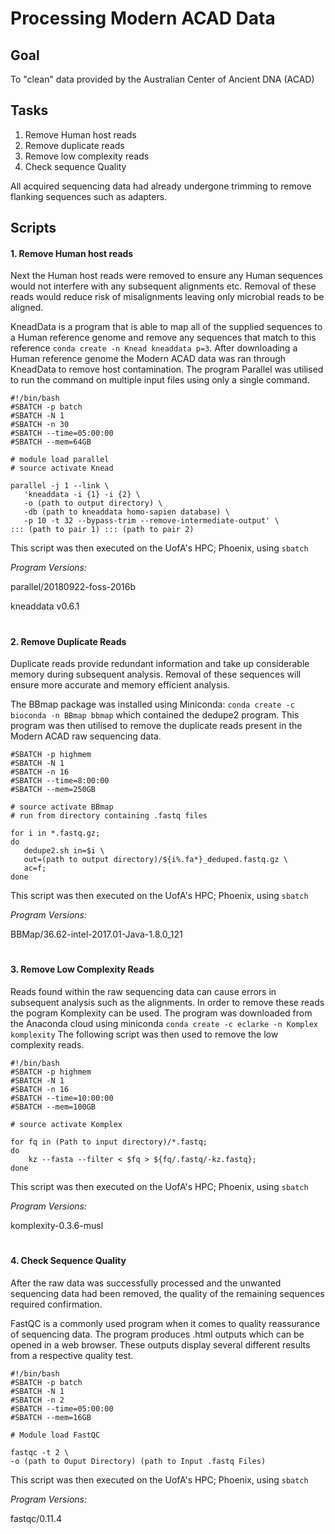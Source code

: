 Processing Modern ACAD Data
===========================

## Goal
To "clean" data provided by the Australian Center of Ancient DNA (ACAD)

## Tasks
 1. Remove Human host reads
 2. Remove duplicate reads
 3. Remove low complexity reads
 4. Check sequence Quality

All acquired sequencing data had already undergone trimming to remove flanking sequences such as adapters.

## Scripts
#### 1. Remove Human host reads

Next the Human host reads were removed to ensure any Human sequences would not interfere with any subsequent alignments etc. Removal of these reads would reduce risk of misalignments leaving only microbial reads to be aligned.

KneadData is a program that is able to map all of the supplied sequences to a Human reference genome and remove any sequences that match to this reference `conda create -n Knead kneaddata p=3`. After downloading a Human reference genome the Modern ACAD data was ran through KneadData to remove host contamination. The program Parallel was utilised to run the command on multiple input files using only a single command.

    #!/bin/bash
    #SBATCH -p batch
    #SBATCH -N 1
    #SBATCH -n 30
    #SBATCH --time=05:00:00
    #SBATCH --mem=64GB
   
    # module load parallel
    # source activate Knead
    
    parallel -j 1 --link \
       'kneaddata -i {1} -i {2} \
       -o (path to output directory) \
       -db (path to kneaddata homo-sapien database) \
       -p 10 -t 32 --bypass-trim --remove-intermediate-output' \
    ::: (path to pair 1) ::: (path to pair 2)
This script was then executed on the UofA's HPC; Phoenix, using `sbatch`


*Program Versions:*

parallel/20180922-foss-2016b

kneaddata v0.6.1
#
#### 2. Remove Duplicate Reads

Duplicate reads provide redundant information and take up considerable memory during subsequent analysis. Removal of these sequences will ensure more accurate and memory efficient analysis.

The BBmap package was installed using Miniconda:
`conda create -c bioconda -n BBmap bbmap`
which contained the dedupe2 program. This program was then utilised to remove the duplicate reads present in the Modern ACAD raw sequencing data.

    #SBATCH -p highmem
    #SBATCH -N 1
    #SBATCH -n 16
    #SBATCH --time=8:00:00
    #SBATCH --mem=250GB
    
    # source activate BBmap
    # run from directory containing .fastq files
    
    for i in *.fastq.gz;
    do 
       dedupe2.sh in=$i \
       out=(path to output directory)/${i%.fa*}_deduped.fastq.gz \
       ac=f; 
    done

This script was then executed on the UofA's HPC; Phoenix, using `sbatch`


*Program Versions:*

BBMap/36.62-intel-2017.01-Java-1.8.0_121
#
#### 3. Remove Low Complexity Reads
Reads found within the raw sequencing data can cause errors in subsequent analysis such as the alignments. In order to remove these reads the pogram Komplexity can be used. The program was downloaded from the Anaconda cloud using miniconda `conda create -c eclarke -n Komplex komplexity`
The following script was then used to remove the low complexity reads.

    #!/bin/bash
    #SBATCH -p highmem
    #SBATCH -N 1
    #SBATCH -n 16
    #SBATCH --time=10:00:00
    #SBATCH --mem=100GB
    
    # source activate Komplex
    
    for fq in (Path to input directory)/*.fastq;
    do
        kz --fasta --filter < $fq > ${fq/.fastq/-kz.fastq};
    done

This script was then executed on the UofA's HPC; Phoenix, using `sbatch`

*Program Versions:*

komplexity-0.3.6-musl
#
#### 4. Check Sequence Quality

After the raw data was successfully processed and the unwanted sequencing data had been removed, the quality of the remaining sequences required confirmation.

FastQC is a commonly used program when it comes to quality reassurance of sequencing data. The program produces .html outputs which can be opened in a web browser. These outputs display several different results from a respective quality test.

    #!/bin/bash
    #SBATCH -p batch
    #SBATCH -N 1
    #SBATCH -n 2
    #SBATCH --time=05:00:00
    #SBATCH --mem=16GB

    # Module load FastQC
   
    fastqc -t 2 \
    -o (path to Ouput Directory) (path to Input .fastq Files)
This script was then executed on the UofA's HPC; Phoenix, using `sbatch`


*Program Versions:*

fastqc/0.11.4
#
